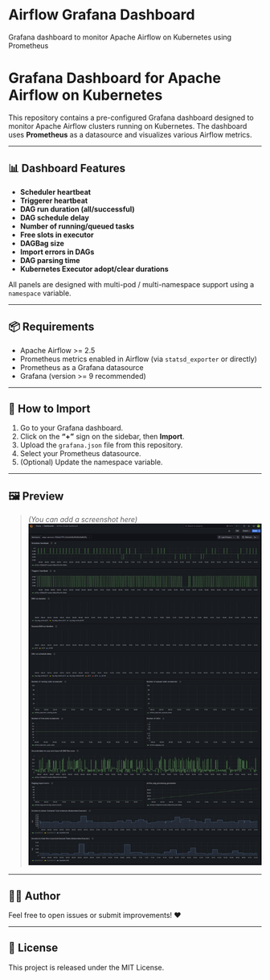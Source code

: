 # Airflow Grafana Dashboard
Grafana dashboard to monitor Apache Airflow on Kubernetes using Prometheus

# Grafana Dashboard for Apache Airflow on Kubernetes

This repository contains a pre-configured Grafana dashboard designed to monitor Apache Airflow clusters running on Kubernetes. The dashboard uses **Prometheus** as a datasource and visualizes various Airflow metrics.

---

## 📊 Dashboard Features

- **Scheduler heartbeat**
- **Triggerer heartbeat**
- **DAG run duration (all/successful)**
- **DAG schedule delay**
- **Number of running/queued tasks**
- **Free slots in executor**
- **DAGBag size**
- **Import errors in DAGs**
- **DAG parsing time**
- **Kubernetes Executor adopt/clear durations**

All panels are designed with multi-pod / multi-namespace support using a `namespace` variable.

---

## 📦 Requirements

- Apache Airflow >= 2.5
- Prometheus metrics enabled in Airflow (via `statsd_exporter` or directly)
- Prometheus as a Grafana datasource
- Grafana (version >= 9 recommended)

---

## 🚀 How to Import

1. Go to your Grafana dashboard.
2. Click on the **“+”** sign on the sidebar, then **Import**.
3. Upload the `grafana.json` file from this repository.
4. Select your Prometheus datasource.
5. (Optional) Update the namespace variable.

---

## 🖼️ Preview

> _(You can add a screenshot here)_  
> ![Dashboard Screenshot](./preview.png)

---

## 🧑‍💻 Author

Feel free to open issues or submit improvements! ❤️

---

## 📄 License

This project is released under the MIT License.
